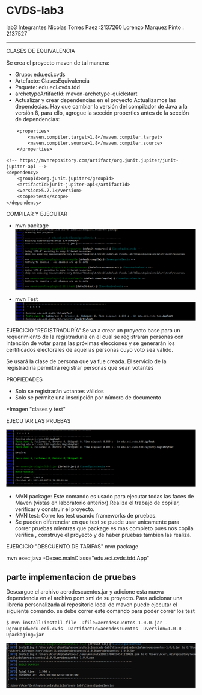 # CVDS-lab3
lab3 
Integrantes 
Nicolas Torres Paez :2137260 
Lorenzo Marquez Pinto : 2137527

---------------------------------------------------------------------------------------------------------

CLASES DE EQUIVALENCIA

Se crea el proyecto maven de tal manera:

- Grupo: edu.eci.cvds
- Artefacto: ClasesEquivalencia
- Paquete: edu.eci.cvds.tdd
- archetypeArtifactId: maven-archetype-quickstart
- Actualizar y crear dependencias en el proyecto
Actualizamos las dependecias.
Hay que cambiar la versión del compilador de Java a la versión 8, para ello, agregue la sección properties antes de la sección de dependencias:
```
    <properties>
        <maven.compiler.target>1.8</maven.compiler.target>
        <maven.compiler.source>1.8</maven.compiler.source>
    </properties>
```
```
<!-- https://mvnrepository.com/artifact/org.junit.jupiter/junit-jupiter-api -->
<dependency>
    <groupId>org.junit.jupiter</groupId>
    <artifactId>junit-jupiter-api</artifactId>
    <version>5.7.1</version>
    <scope>test</scope>
</dependency>

```
COMPILAR Y EJECUTAR
- mvn package
 ![](/imagenes/1.PNG)
 
- mvn Test
 ![](/imagenes/3.PNG)
 
EJERCICIO “REGISTRADURÍA”
Se va a crear un proyecto base para un requerimiento de la registraduría en el cual se registrarán personas con intención de votar paras las próximas elecciones y se generarán los certificados electorales de aquellas personas cuyo voto sea válido.

Se usará la clase de persona que ya fue creada. El servicio de la registradiría permitirá registrar personas que sean votantes

PROPIEDADES
- Solo se registrarán votantes válidos
- Solo se permite una inscripción por número de documento

*Imagen "clases y test"

EJECUTAR LAS PRUEBAS

![](/imagenes/2.PNG)
- MVN package: Este comando es usado para ejecutar todas las faces de Maven (vistas en laboratorio anterior).Realiza el trabajo de copilar, verificar y construir el proyecto.
- MVN test: Corre los test usando frameworks de pruebas.
- Se pueden diferenciar en que test se puede usar unicamente para correr pruebas mientras que package es mas completo pues nos copila verifica , construye el proyecto y de haber pruebas tambien las realiza.

EJERCICIO "DESCUENTO DE TARIFAS"
 mvn package
 
 mvn exec:java -Dexec.mainClass="edu.eci.cvds.tdd.App"


 ## parte implementacion de pruebas
 Descargue el archivo aerodescuentos.jar y adicione esta nueva dependencia en el archivo pom.xml de su proyecto.
Para adicionar una librería personalizada al repositorio local de maven puede ejecutar el siguiente comando.
se debe correr este comando para poder correr los test
```
$ mvn install:install-file -Dfile=aerodescuentos-1.0.0.jar -DgroupId=edu.eci.cvds -DartifactId=aerodescuentos -Dversion=1.0.0 -Dpackaging=jar
```
![](/imagenes/aerodescuentos.PNG)



